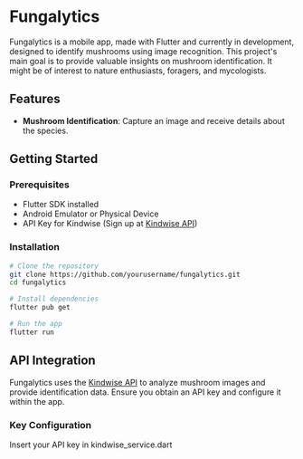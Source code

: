 # Fungalytics

Fungalytics is a mobile app, made with Flutter and currently in development, designed to identify mushrooms using image recognition. This project's main goal is to provide valuable insights on mushroom identification.
It might be of interest to nature enthusiasts, foragers, and mycologists.


## Features
- **Mushroom Identification**: Capture an image and receive details about the species.

## Getting Started

### Prerequisites
- Flutter SDK installed
- Android Emulator or Physical Device
- API Key for Kindwise (Sign up at [Kindwise API](https://kindwise.com/))

### Installation
```sh
# Clone the repository
git clone https://github.com/yourusername/fungalytics.git
cd fungalytics

# Install dependencies
flutter pub get

# Run the app
flutter run
```

## API Integration
Fungalytics uses the [Kindwise API](https://kindwise.com/) to analyze mushroom images and provide identification data. Ensure you obtain an API key and configure it within the app.

### Key Configuration
Insert your API key in kindwise_service.dart